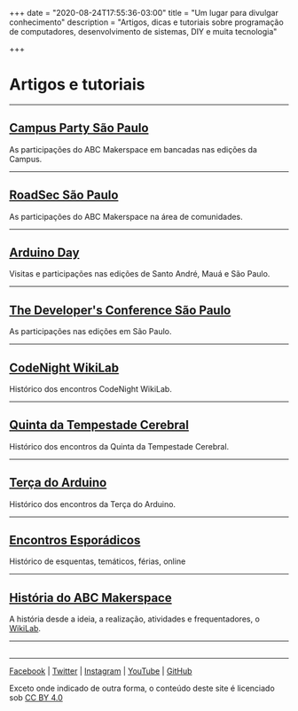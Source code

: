 +++
date = "2020-08-24T17:55:36-03:00"
title = "Um lugar para divulgar conhecimento"
description = "Artigos, dicas e tutoriais sobre programação de computadores, desenvolvimento de sistemas, DIY e muita tecnologia"

+++

# Artigos e tutoriais
___________________________________
## [Campus Party São Paulo](campus.md)
As participações do ABC Makerspace em bancadas nas edições da Campus. 
___________________________________
## [RoadSec São Paulo](roadsec.md)
As participações do ABC Makerspace na área de comunidades.
___________________________________
## [Arduino Day](arduinoday.md)
Visitas e participações nas edições de Santo André, Mauá e São Paulo.
___________________________________
## [The Developer's Conference São Paulo](tdc.md)
As participações nas edições em São Paulo.
___________________________________
## [CodeNight WikiLab](codenight.md)
Histórico dos encontros CodeNight WikiLab.
___________________________________
## [Quinta da Tempestade Cerebral](quitemp.md)
Histórico dos encontros da Quinta da Tempestade Cerebral.
___________________________________
## [Terça do Arduino](terarduino.md)
Histórico dos encontros da Terça do Arduino.
___________________________________
## [Encontros Esporádicos](esporadicos.md)
Histórico de esquentas, temáticos, férias, online
___________________________________
## [História do ABC Makerspace](historia.md)
A história desde a ideia, a realização, atividades e frequentadores, o [WikiLab](https://www.facebook.com/wikilab.abc). 
___________________________________
## []()
___________________________________

[Facebook](https://www.facebook.com/abcmakerspace) | 
[Twitter](https://twitter.com/abcmakerspace) | 
[Instagram](https://www.instagram.com/abcmakerspace/) | 
[YouTube](https://www.youtube.com/channel/UC-llGrye7YYeCX0gTKFbILQ) | 
[GitHub](https://github.com/ABCMakerspace)

Exceto onde indicado de outra forma, o conteúdo deste site é licenciado sob [CC BY 4.0](https://creativecommons.org/licenses/by/4.0/)



